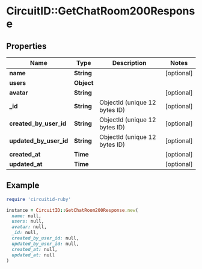 # CircuitID::GetChatRoom200Response

## Properties

| Name | Type | Description | Notes |
| ---- | ---- | ----------- | ----- |
| **name** | **String** |  | [optional] |
| **users** | **Object** |  |  |
| **avatar** | **String** |  | [optional] |
| **_id** | **String** | ObjectId (unique 12 bytes ID) | [optional] |
| **created_by_user_id** | **String** | ObjectId (unique 12 bytes ID) | [optional] |
| **updated_by_user_id** | **String** | ObjectId (unique 12 bytes ID) | [optional] |
| **created_at** | **Time** |  | [optional] |
| **updated_at** | **Time** |  | [optional] |

## Example

```ruby
require 'circuitid-ruby'

instance = CircuitID::GetChatRoom200Response.new(
  name: null,
  users: null,
  avatar: null,
  _id: null,
  created_by_user_id: null,
  updated_by_user_id: null,
  created_at: null,
  updated_at: null
)
```

